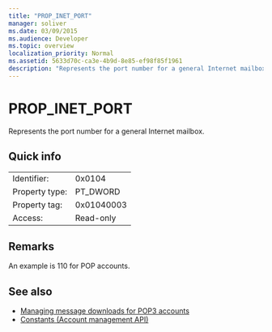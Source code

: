 ```yaml
---
title: "PROP_INET_PORT"
manager: soliver
ms.date: 03/09/2015
ms.audience: Developer
ms.topic: overview
localization_priority: Normal
ms.assetid: 5633d70c-ca3e-4b9d-8e85-ef98f85f1961
description: "Represents the port number for a general Internet mailbox."
---
```


# PROP_INET_PORT

Represents the port number for a general Internet mailbox.
  
## Quick info

|||
|:-----|:-----|
|Identifier:  <br/> |0x0104  <br/> |
|Property type:  <br/> |PT_DWORD  <br/> |
|Property tag:  <br/> |0x01040003  <br/> |
|Access:  <br/> |Read-only  <br/> |
   
## Remarks

An example is 110 for POP accounts.
  
## See also

- [Managing message downloads for POP3 accounts](managing-message-downloads-for-pop3-accounts.md) 
- [Constants (Account management API)](constants-account-management-api.md)

